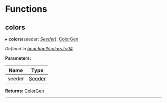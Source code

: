 

# Functions

<a id="colors"></a>

##  colors

▸ **colors**(seeder: *[Seeder](_beachball_types_.md#seeder)*): [ColorGen](_beachball_types_.md#colorgen)

*Defined in [beachball/colors.ts:14](https://github.com/polkadot-js/ui/blob/aabb3df/packages/ui-identicon/src/beachball/colors.ts#L14)*

**Parameters:**

| Name | Type |
| ------ | ------ |
| seeder | [Seeder](_beachball_types_.md#seeder) |

**Returns:** [ColorGen](_beachball_types_.md#colorgen)

___


